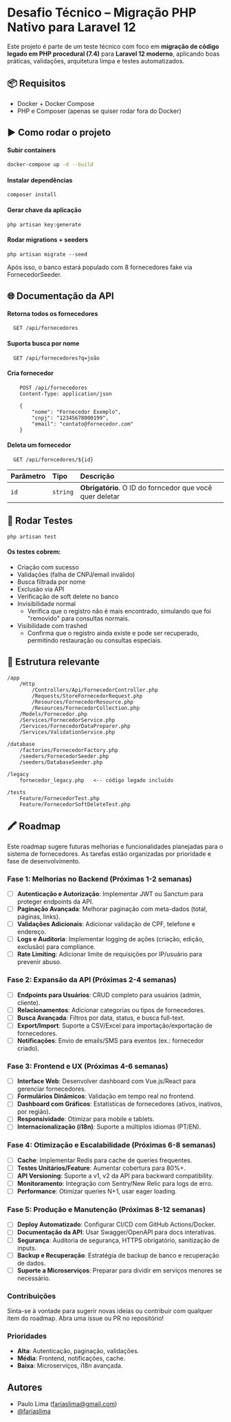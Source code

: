 

# Desafio Técnico – Migração PHP Nativo para Laravel 12

Este projeto é parte de um teste técnico com foco em **migração de código legado em PHP procedural (7.4)** para **Laravel 12 moderno**, aplicando boas práticas, validações, arquitetura limpa e testes automatizados.
## 📦 Requisitos

- Docker + Docker Compose
- PHP e Composer (apenas se quiser rodar fora do Docker)
## ▶️ Como rodar o projeto

#### Subir containers
```bash
docker-compose up -d --build
````

#### Instalar dependências
```
composer install
```

#### Gerar chave da aplicação
```
php artisan key:generate
```

#### Rodar migrations + seeders
```
php artisan migrate --seed
```

Após isso, o banco estará populado com 8 fornecedores fake via FornecedorSeeder.
## 🌐 Documentação da API

#### Retorna todos os fornecedores

```http
  GET /api/fornecedores
```

#### Suporta busca por nome

```http
  GET /api/fornecedores?q=joão
```

#### Cria fornecedor

```http
    POST /api/fornecedores
    Content-Type: application/json

    {
        "nome": "Fornecedor Exemplo",
        "cnpj": "12345678000199",
        "email": "contato@fornecedor.com"
    }
```
#### Deleta um fornecedor

```http
  GET /api/forncedores/${id}
```

| Parâmetro   | Tipo       | Descrição                                   |
| :---------- | :--------- | :------------------------------------------ |
| `id`      | `string` | **Obrigatório**. O ID do forncedor que você quer deletar |



## 🧪 Rodar Testes

```
php artisan test
```

#### Os testes cobrem:
- Criação com sucesso
- Validações (falha de CNPJ/email inválido)
- Busca filtrada por nome
- Exclusão via API
- Verificação de soft delete no banco
- Invisibilidade normal
    - Verifica que o registro não é mais encontrado, simulando que foi "removido" para consultas normais.
- Visibilidade com trashed
    - Confirma que o registro ainda existe e pode ser recuperado, permitindo restauração ou consultas especiais.


## 📂 Estrutura relevante

```
/app
    /Http
        /Controllers/Api/FornecedorController.php
        /Requests/StoreFornecedorRequest.php
        /Resources/FornecedorResource.php
        /Resources/FornecedorCollection.php
    /Models/Fornecedor.php
    /Services/FornecedorService.php
    /Services/FornecedorDataPreparer.php
    /Services/ValidationService.php

/database
    /factories/FornecedorFactory.php
    /seeders/FornecedorSeeder.php
    /seeders/DatabaseSeeder.php

/legacy
    fornecedor_legacy.php   <-- código legado incluído

/tests
    Feature/FornecedorTest.php
    Feature/FornecedorSoftDeleteTest.php
```
## 🖍 Roadmap

Este roadmap sugere futuras melhorias e funcionalidades planejadas para o sistema de fornecedores. As tarefas estão organizadas por prioridade e fase de desenvolvimento.

### Fase 1: Melhorias no Backend (Próximas 1-2 semanas)
- [ ] **Autenticação e Autorização**: Implementar JWT ou Sanctum para proteger endpoints da API.
- [ ] **Paginação Avançada**: Melhorar paginação com meta-dados (total, páginas, links).
- [ ] **Validações Adicionais**: Adicionar validação de CPF, telefone e endereço.
- [ ] **Logs e Auditoria**: Implementar logging de ações (criação, edição, exclusão) para compliance.
- [ ] **Rate Limiting**: Adicionar limite de requisições por IP/usuário para prevenir abuso.

### Fase 2: Expansão da API (Próximas 2-4 semanas)
- [ ] **Endpoints para Usuários**: CRUD completo para usuários (admin, cliente).
- [ ] **Relacionamentos**: Adicionar categorias ou tipos de fornecedores.
- [ ] **Busca Avançada**: Filtros por data, status, e busca full-text.
- [ ] **Export/Import**: Suporte a CSV/Excel para importação/exportação de fornecedores.
- [ ] **Notificações**: Envio de emails/SMS para eventos (ex.: fornecedor criado).

### Fase 3: Frontend e UX (Próximas 4-6 semanas)
- [ ] **Interface Web**: Desenvolver dashboard com Vue.js/React para gerenciar fornecedores.
- [ ] **Formulários Dinâmicos**: Validação em tempo real no frontend.
- [ ] **Dashboard com Gráficos**: Estatísticas de fornecedores (ativos, inativos, por região).
- [ ] **Responsividade**: Otimizar para mobile e tablets.
- [ ] **Internacionalização (i18n)**: Suporte a múltiplos idiomas (PT/EN).

### Fase 4: Otimização e Escalabilidade (Próximas 6-8 semanas)
- [ ] **Cache**: Implementar Redis para cache de queries frequentes.
- [ ] **Testes Unitários/Feature**: Aumentar cobertura para 80%+.
- [ ] **API Versioning**: Suporte a v1, v2 da API para backward compatibility.
- [ ] **Monitoramento**: Integração com Sentry/New Relic para logs de erro.
- [ ] **Performance**: Otimizar queries N+1, usar eager loading.

### Fase 5: Produção e Manutenção (Próximas 8-12 semanas)
- [ ] **Deploy Automatizado**: Configurar CI/CD com GitHub Actions/Docker.
- [ ] **Documentação da API**: Usar Swagger/OpenAPI para docs interativas.
- [ ] **Segurança**: Auditoria de segurança, HTTPS obrigatório, sanitização de inputs.
- [ ] **Backup e Recuperação**: Estratégia de backup de banco e recuperação de dados.
- [ ] **Suporte a Microserviços**: Preparar para dividir em serviços menores se necessário.

### Contribuições
Sinta-se à vontade para sugerir novas ideias ou contribuir com qualquer item do roadmap. Abra uma issue ou PR no repositório!

### Prioridades
- **Alta**: Autenticação, paginação, validações.
- **Média**: Frontend, notificações, cache.
- **Baixa**: Microserviços, i18n avançada.



## Autores

- Paulo Lima (fariaslima@gmail.com)
- [@fariaslima](https://www.github.com/fariaslima)

